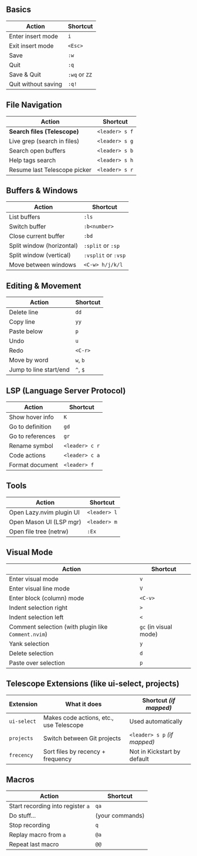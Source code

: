 ## Basics

| Action              | Shortcut      |
| ------------------- | ------------- |
| Enter insert mode   | `i`           |
| Exit insert mode    | `<Esc>`       |
| Save                | `:w`          |
| Quit                | `:q`          |
| Save & Quit         | `:wq` or `ZZ` |
| Quit without saving | `:q!`         |

## File Navigation 

| Action                       | Shortcut       |
| ---------------------------- | -------------- |
| **Search files (Telescope)** | `<leader> s f` |
| Live grep (search in files)  | `<leader> s g` |
| Search open buffers          | `<leader> s b` |
| Help tags search             | `<leader> s h` |
| Resume last Telescope picker | `<leader> s r` |

## Buffers & Windows

| Action                    | Shortcut            |
| ------------------------- | ------------------- |
| List buffers              | `:ls`               |
| Switch buffer             | `:b<number>`        |
| Close current buffer      | `:bd`               |
| Split window (horizontal) | `:split` or `:sp`   |
| Split window (vertical)   | `:vsplit` or `:vsp` |
| Move between windows      | `<C-w> h/j/k/l`     |

## Editing & Movement

| Action                 | Shortcut |
| ---------------------- | -------- |
| Delete line            | `dd`     |
| Copy line              | `yy`     |
| Paste below            | `p`      |
| Undo                   | `u`      |
| Redo                   | `<C-r>`  |
| Move by word           | `w`, `b` |
| Jump to line start/end | `^`, `$` |

## LSP (Language Server Protocol)

| Action           | Shortcut       |
| ---------------- | -------------- |
| Show hover info  | `K`            |
| Go to definition | `gd`           |
| Go to references | `gr`           |
| Rename symbol    | `<leader> c r` |
| Code actions     | `<leader> c a` |
| Format document  | `<leader> f`   |

## Tools

| Action                   | Shortcut     |
| ------------------------ | ------------ |
| Open Lazy.nvim plugin UI | `<leader> l` |
| Open Mason UI (LSP mgr)  | `<leader> m` |
| Open file tree (netrw)   | `:Ex`        |

## Visual Mode

| Action                                              | Shortcut              |
| --------------------------------------------------- | --------------------- |
| Enter visual mode                                   | `v`                   |
| Enter visual line mode                              | `V`                   |
| Enter block (column) mode                           | `<C-v>`               |
| Indent selection right                              | `>`                   |
| Indent selection left                               | `<`                   |
| Comment selection (with plugin like `Comment.nvim`) | `gc` (in visual mode) |
| Yank selection                                      | `y`                   |
| Delete selection                                    | `d`                   |
| Paste over selection                                | `p`                   |

## Telescope Extensions (like ui-select, projects)

| Extension   | What it does                            | Shortcut *(if mapped)*       |
| ----------- | --------------------------------------- | ---------------------------- |
| `ui-select` | Makes code actions, etc., use Telescope | Used automatically           |
| `projects`  | Switch between Git projects             | `<leader> s p` *(if mapped)* |
| `frecency`  | Sort files by recency + frequency       | Not in Kickstart by default  |

## Macros

| Action                            | Shortcut        |
| --------------------------------- | --------------- |
| Start recording into register `a` | `qa`            |
| Do stuff…                         | (your commands) |
| Stop recording                    | `q`             |
| Replay macro from `a`             | `@a`            |
| Repeat last macro                 | `@@`            |
